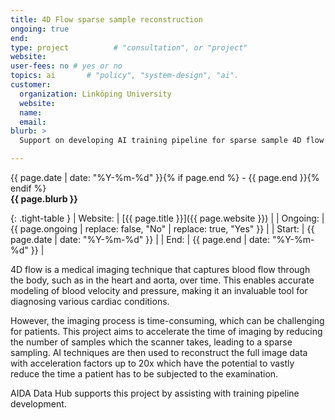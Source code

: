 ```yaml
---
title: 4D Flow sparse sample reconstruction
ongoing: true
end: 
type: project          # "consultation", or "project"
website: 
user-fees: no # yes or no
topics: ai       # "policy", "system-design", "ai".
customer:
  organization: Linköping University
  website: 
  name:
  email:
blurb: >
  Support on developing AI training pipeline for sparse sample 4D flow reconstruction

---
```

<span class="small">{{ page.date | date: "%Y-%m-%d" }}{% if page.end %} - {{ page.end }}{% endif %}</span>  
<strong>{{ page.blurb }}</strong>  

{: .tight-table }
| Website:   |  [{{ page.title }}]({{ page.website }}) |
| Ongoing:   | {{ page.ongoing | replace: false, "No" | replace: true, "Yes" }} |
| Start:   |  {{ page.date | date: "%Y-%m-%d" }} |
| End:   |  {{ page.end | date: "%Y-%m-%d" }} |


4D flow is a medical imaging technique that captures blood flow through the body, such as in the heart and aorta, over time. This enables accurate modeling of blood velocity and pressure, making it an invaluable tool for diagnosing various cardiac conditions.

However, the imaging process is time-consuming, which can be challenging for patients. This project aims to accelerate the time of imaging by reducing the number of samples which the scanner takes, leading to a sparse sampling. AI techniques are then used to reconstruct the full image data with acceleration factors up to 20x which have the potential to vastly reduce the time a patient has to be subjected to the examination.

AIDA Data Hub supports this project by assisting with training pipeline development.